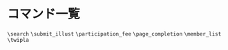 # コマンド一覧
`\search`
`\submit_illust`
`\participation_fee`
`\page_completion`
`\member_list`
`\twipla`
